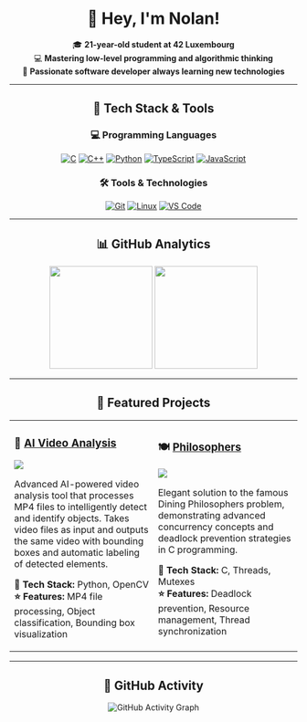 <div align="center">

# 💫 Hey, I'm Nolan! 

🎓 **21-year-old student at 42 Luxembourg**  
💻 **Mastering low-level programming and algorithmic thinking**  
🚀 **Passionate software developer always learning new technologies**

</div>

---

<div align="center">

## 🚀 Tech Stack & Tools

</div>

<div align="center">

### 💻 Programming Languages
[![C](https://img.shields.io/badge/C-00599C?style=for-the-badge&logo=c&logoColor=white)](https://en.wikipedia.org/wiki/C_(programming_language))
[![C++](https://img.shields.io/badge/C++-00599C?style=for-the-badge&logo=cplusplus&logoColor=white)](https://en.wikipedia.org/wiki/C%2B%2B)
[![Python](https://img.shields.io/badge/Python-FFD43B?style=for-the-badge&logo=python&logoColor=blue)](https://www.python.org/)
[![TypeScript](https://img.shields.io/badge/TypeScript-007ACC?style=for-the-badge&logo=typescript&logoColor=white)](https://www.typescriptlang.org/)
[![JavaScript](https://img.shields.io/badge/JavaScript-F7DF1E?style=for-the-badge&logo=javascript&logoColor=black)](https://developer.mozilla.org/en-US/docs/Web/JavaScript)

### 🛠️ Tools & Technologies
[![Git](https://img.shields.io/badge/Git-F05032?style=for-the-badge&logo=git&logoColor=white)](https://git-scm.com/)
[![Linux](https://img.shields.io/badge/Linux-FCC624?style=for-the-badge&logo=linux&logoColor=black)](https://www.linux.org/)
[![VS Code](https://img.shields.io/badge/VS_Code-007ACC?style=for-the-badge&logo=visual-studio-code&logoColor=white)](https://code.visualstudio.com/)

</div>

---

<div align="center">

## 📊 GitHub Analytics

<img height="180em" src="https://github-readme-stats.vercel.app/api?username=nocyb&show_icons=true&theme=tokyonight&include_all_commits=true&count_private=true"/>
<img height="180em" src="https://github-readme-stats.vercel.app/api/top-langs/?username=nocyb&layout=compact&langs_count=8&theme=tokyonight&hide=jupyter%20notebook,cmake"/>

</div>

---

<div align="center">

## 🎯 Featured Projects

</div>

<div align="center">

<table>
<tr>
<td width="50%">

### 🤖 [AI Video Analysis](https://github.com/nocyb/AI-Video-Analysis)
<img src="https://img.shields.io/badge/AI-Computer_Vision-6C7B95?style=for-the-badge"/>

Advanced AI-powered video analysis tool that processes MP4 files to intelligently detect and identify objects. Takes video files as input and outputs the same video with bounding boxes and automatic labeling of detected elements.

**🔧 Tech Stack:** Python, OpenCV
**⭐ Features:** MP4 file processing, Object classification, Bounding box visualization

</td>
<td width="50%">

### 🍽️ [Philosophers](https://github.com/nocyb/Philosophers)
<img src="https://img.shields.io/badge/Algorithm-Concurrency-6C7B95?style=for-the-badge"/>

Elegant solution to the famous Dining Philosophers problem, demonstrating advanced concurrency concepts and deadlock prevention strategies in C programming.

**🔧 Tech Stack:** C, Threads, Mutexes  
**⭐ Features:** Deadlock prevention, Resource management, Thread synchronization

</td>
</tr>
</table>

</div>

---

<div align="center">

## 🌟 GitHub Activity

<img src="https://github-readme-activity-graph.vercel.app/graph?username=nocyb&bg_color=1a1b27&color=628fdb&line=d65db1&point=ffeb95&area=true&hide_border=true" alt="GitHub Activity Graph" />

</div>